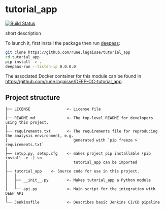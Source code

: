 # tutorial_app
[![Build Status](https://jenkins.indigo-datacloud.eu/buildStatus/icon?job=Pipeline-as-code/DEEP-OC-org/UC-rune.lagaisse-tutorial_app/test)](https://jenkins.indigo-datacloud.eu/job/Pipeline-as-code/job/DEEP-OC-org/job/UC-rune.lagaisse-tutorial_app/job/test)

short description

To launch it, first install the package then run [deepaas](https://github.com/indigo-dc/DEEPaaS):
```bash
git clone https://github.com/rune.lagaisse/tutorial_app
cd tutorial_app
pip install -e .
deepaas-run --listen-ip 0.0.0.0
```
The associated Docker container for this module can be found in https://github.com/rune.lagaisse/DEEP-OC-tutorial_app.

## Project structure
```
├── LICENSE                <- License file
│
├── README.md              <- The top-level README for developers using this project.
│
├── requirements.txt       <- The requirements file for reproducing the analysis environment, e.g.
│                             generated with `pip freeze > requirements.txt`
│
├── setup.py, setup.cfg    <- makes project pip installable (pip install -e .) so
│                             tutorial_app can be imported
│
├── tutorial_app    <- Source code for use in this project.
│   │
│   ├── __init__.py        <- Makes tutorial_app a Python module
│   │
│   └── api.py             <- Main script for the integration with DEEP API
│
└── Jenkinsfile            <- Describes basic Jenkins CI/CD pipeline
```
